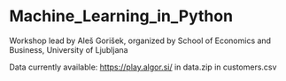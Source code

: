 # Machine_Learning_in_Python
Workshop lead by Aleš Gorišek, organized by School of Economics and Business, University of Ljubljana

Data currently available: https://play.algor.si/ in data.zip in customers.csv
